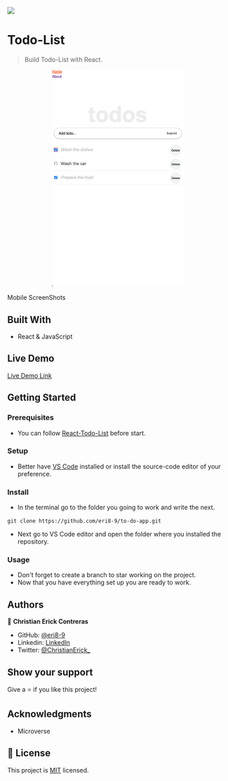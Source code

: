 ![](https://img.shields.io/badge/Microverse-blueviolet)

# Todo-List

> Build Todo-List with React.

<div align="center"><img src="./Todo-list.png" width="300"/></div>

Mobile ScreenShots

## Built With

- React & JavaScript

## Live Demo

[Live Demo Link](https://eri8-9.github.io/to-do-app/#/)

## Getting Started

### Prerequisites
  - You can follow [React-Todo-List](https://ibaslogic.com/react-tutorial-for-beginners/) before start.

### Setup
  - Better have [VS Code](https://code.visualstudio.com/) installed or install the source-code editor of your preference. 

### Install
  - In the terminal go to the folder you going to work and write the next. 
  ```
  git clone https://github.com/eri8-9/to-do-app.git
  ```
  - Next go to VS Code editor and open the folder where you installed the repository.
### Usage
  - Don't forget to create a branch to star working on the project.
  - Now that you have everything set up you are ready to work.

## Authors

👤 **Christian Erick Contreras**

- GitHub: [@eri8-9](https://github.com/eri8-9)
- Linkedin: [LinkedIn](https:linkedin.com/in/christian-erick-contreras-9945b820b)
- Twitter: [@ChristianErick_](https://twitter.com/ChristianErick_)

## Show your support

Give a ⭐️ if you like this project!

## Acknowledgments

- Microverse

## 📝 License

This project is [MIT](LICENSE) licensed.
